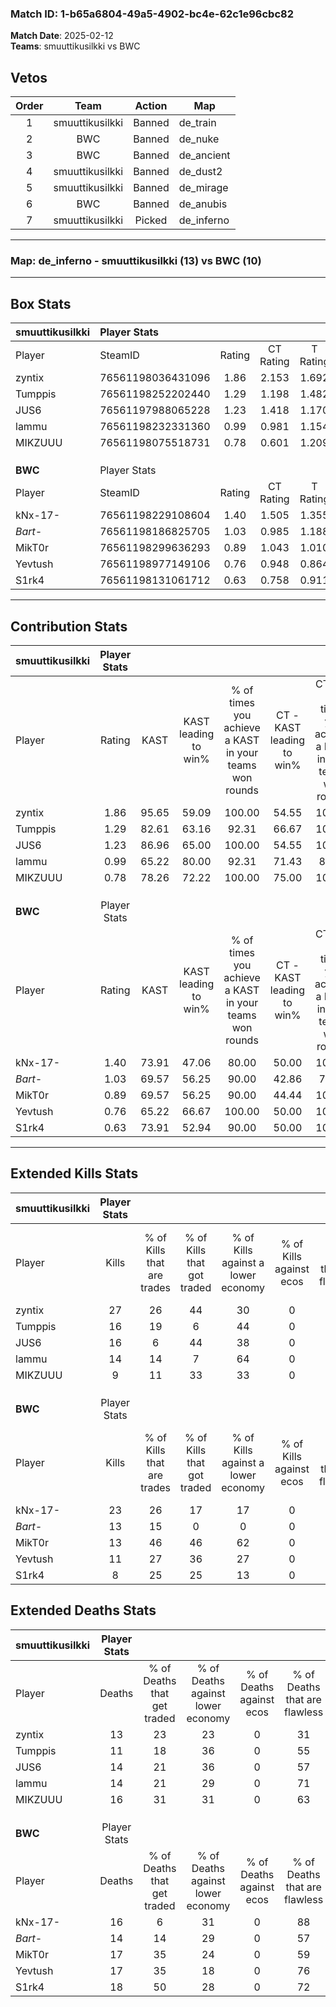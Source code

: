 ### Match ID: 1-b65a6804-49a5-4902-bc4e-62c1e96cbc82  
**Match Date**: 2025-02-12  
**Teams**: smuuttikusilkki vs BWC  

## Vetos  

| Order | Team | Action | Map |
| :---: | :--: | :----: | --- |
| 1 | smuuttikusilkki | Banned | de_train |
| 2 | BWC | Banned | de_nuke |
| 3 | BWC | Banned | de_ancient |
| 4 | smuuttikusilkki | Banned | de_dust2 |
| 5 | smuuttikusilkki | Banned | de_mirage |
| 6 | BWC | Banned | de_anubis |
| 7 | smuuttikusilkki | Picked | de_inferno |

---  

### **Map**: de_inferno - smuuttikusilkki (13) vs BWC (10)  
---  

## Box Stats  

| **smuuttikusilkki** | Player Stats      |        |           |          |       |       |       |         |        |      |     |
| :- | :- | :-: | :-: | :-: | :-: | :-: | :-: | :-: | :-: | :-: | :-: |
| Player              | SteamID           | Rating | CT Rating | T Rating | KAST  |  ADR  | Kills | Assists | Deaths | K/D  | HS% |
| zyntix              | 76561198036431096 |  1.86  |   2.153   |  1.692   | 95.65 | 114.7 |  27   |    5    |   13   | 2.08 | 48  |
| Tumppis             | 76561198252202440 |  1.29  |   1.198   |  1.482   | 82.61 | 77.6  |  16   |    6    |   11   | 1.45 | 50  |
| JUS6                | 76561197988065228 |  1.23  |   1.418   |  1.170   | 86.96 | 70.4  |  16   |    7    |   14   | 1.14 | 18  |
| lammu               | 76561198232331360 |  0.99  |   0.981   |  1.154   | 65.22 | 71.4  |  14   |    6    |   14   | 1.00 | 50  |
| MIKZUUU             | 76561198075518731 |  0.78  |   0.601   |  1.209   | 78.26 | 46.5  |   9   |    6    |   16   | 0.56 | 33  |
|                     |                   |        |           |          |       |       |       |         |        |      |     |
|                     |                   |        |           |          |       |       |       |         |        |      |     |
|                     |                   |        |           |          |       |       |       |         |        |      |     |
| **BWC**             | Player Stats      |        |           |          |       |       |       |         |        |      |     |
| Player              | SteamID           | Rating | CT Rating | T Rating | KAST  |  ADR  | Kills | Assists | Deaths | K/D  | HS% |
| kNx-17-             | 76561198229108604 |  1.40  |   1.505   |  1.355   | 73.91 | 92.2  |  23   |    3    |   16   | 1.44 | 30  |
| _Bart-_             | 76561198186825705 |  1.03  |   0.985   |  1.188   | 69.57 | 84.7  |  13   |    7    |   14   | 0.93 | 69  |
| MikT0r              | 76561198299636293 |  0.89  |   1.043   |  1.010   | 69.57 | 65.3  |  13   |    3    |   17   | 0.76 | 53  |
| Yevtush             | 76561198977149106 |  0.76  |   0.948   |  0.864   | 65.22 | 56.8  |  11   |    6    |   17   | 0.65 | 45  |
| S1rk4               | 76561198131061712 |  0.63  |   0.758   |  0.911   | 73.91 | 39.7  |   8   |    4    |   18   | 0.44 | 50  |
---  

## Contribution Stats  

| **smuuttikusilkki** | Player Stats |       |                      |                                                        |                           |                                                             |                          |                                                            |
| :- | :-: | :-: | :-: | :-: | :-: | :-: | :-: | :-: |
| Player              |    Rating    | KAST  | KAST leading to win% | % of times you achieve a KAST in your teams won rounds | CT - KAST leading to win% | CT - % of times you achieve a KAST in your teams won rounds | T - KAST leading to win% | T - % of times you achieve a KAST in your teams won rounds |
| zyntix              |     1.86     | 95.65 |        59.09         |                         100.00                         |           54.55           |                           100.00                            |          63.64           |                           100.00                           |
| Tumppis             |     1.29     | 82.61 |        63.16         |                         92.31                          |           66.67           |                           100.00                            |          60.00           |                           85.71                            |
| JUS6                |     1.23     | 86.96 |        65.00         |                         100.00                         |           54.55           |                           100.00                            |          77.78           |                           100.00                           |
| lammu               |     0.99     | 65.22 |        80.00         |                         92.31                          |           71.43           |                            83.33                            |          87.50           |                           100.00                           |
| MIKZUUU             |     0.78     | 78.26 |        72.22         |                         100.00                         |           75.00           |                           100.00                            |          70.00           |                           100.00                           |
|                     |              |       |                      |                                                        |                           |                                                             |                          |                                                            |
|                     |              |       |                      |                                                        |                           |                                                             |                          |                                                            |
|                     |              |       |                      |                                                        |                           |                                                             |                          |                                                            |
| **BWC**             | Player Stats |       |                      |                                                        |                           |                                                             |                          |                                                            |
| Player              |    Rating    | KAST  | KAST leading to win% | % of times you achieve a KAST in your teams won rounds | CT - KAST leading to win% | CT - % of times you achieve a KAST in your teams won rounds | T - KAST leading to win% | T - % of times you achieve a KAST in your teams won rounds |
| kNx-17-             |     1.40     | 73.91 |        47.06         |                         80.00                          |           50.00           |                           100.00                            |          44.44           |                           66.67                            |
| _Bart-_             |     1.03     | 69.57 |        56.25         |                         90.00                          |           42.86           |                            75.00                            |          66.67           |                           100.00                           |
| MikT0r              |     0.89     | 69.57 |        56.25         |                         90.00                          |           44.44           |                           100.00                            |          71.43           |                           83.33                            |
| Yevtush             |     0.76     | 65.22 |        66.67         |                         100.00                         |           50.00           |                           100.00                            |          85.71           |                           100.00                           |
| S1rk4               |     0.63     | 73.91 |        52.94         |                         90.00                          |           50.00           |                           100.00                            |          55.56           |                           83.33                            |
---  

## Extended Kills Stats  

| **smuuttikusilkki** | Player Stats |                            |                            |                                    |                         |                              |                                 |                                       |                    |           |
| :- | :-: | :-: | :-: | :-: | :-: | :-: | :-: | :-: | :-: | :-: |
| Player              |    Kills     | % of Kills that are trades | % of Kills that got traded | % of Kills against a lower economy | % of Kills against ecos | % of Kills that are flawless | % of Kills that are close duels | % of Kills that are assisted by flash | Pistol Round Kills | AWP Kills |
| zyntix              |      27      |             26             |             44             |                 30                 |            0            |              67              |                0                |                   7                   |         3          |     0     |
| Tumppis             |      16      |             19             |             6              |                 44                 |            0            |              75              |                0                |                   0                   |         0          |     1     |
| JUS6                |      16      |             6              |             44             |                 38                 |            0            |              94              |                0                |                   0                   |         2          |     9     |
| lammu               |      14      |             14             |             7              |                 64                 |            0            |              43              |               14                |                   0                   |         0          |     0     |
| MIKZUUU             |      9       |             11             |             33             |                 33                 |            0            |              78              |               11                |                   0                   |         1          |     0     |
|                     |              |                            |                            |                                    |                         |                              |                                 |                                       |                    |           |
|                     |              |                            |                            |                                    |                         |                              |                                 |                                       |                    |           |
|                     |              |                            |                            |                                    |                         |                              |                                 |                                       |                    |           |
| **BWC**             | Player Stats |                            |                            |                                    |                         |                              |                                 |                                       |                    |           |
| Player              |    Kills     | % of Kills that are trades | % of Kills that got traded | % of Kills against a lower economy | % of Kills against ecos | % of Kills that are flawless | % of Kills that are close duels | % of Kills that are assisted by flash | Pistol Round Kills | AWP Kills |
| kNx-17-             |      23      |             26             |             17             |                 17                 |            0            |              43              |                9                |                   0                   |         5          |     4     |
| _Bart-_             |      13      |             15             |             0              |                 0                  |            0            |              62              |                0                |                  15                   |         3          |     0     |
| MikT0r              |      13      |             46             |             46             |                 62                 |            0            |              77              |                0                |                   8                   |         0          |     0     |
| Yevtush             |      11      |             27             |             36             |                 27                 |            0            |              36              |                9                |                   0                   |         2          |     0     |
| S1rk4               |      8       |             25             |             25             |                 13                 |            0            |              75              |               13                |                   0                   |         0          |     0     |
## Extended Deaths Stats  

| **smuuttikusilkki** | Player Stats |                             |                                   |                          |                               |                            |                           |               |
| :- | :-: | :-: | :-: | :-: | :-: | :-: | :-: | :-: |
| Player              |    Deaths    | % of Deaths that get traded | % of Deaths against lower economy | % of Deaths against ecos | % of Deaths that are flawless | % of Deaths that are close | % of Deaths while blinded | Deaths to AWP |
| zyntix              |      13      |             23              |                23                 |            0             |              31               |             8              |             0             |       1       |
| Tumppis             |      11      |             18              |                36                 |            0             |              55               |             0              |             0             |       0       |
| JUS6                |      14      |             21              |                36                 |            0             |              57               |             7              |             7             |       0       |
| lammu               |      14      |             21              |                29                 |            0             |              71               |             0              |             7             |       2       |
| MIKZUUU             |      16      |             31              |                31                 |            0             |              63               |             13             |             6             |       1       |
|                     |              |                             |                                   |                          |                               |                            |                           |               |
|                     |              |                             |                                   |                          |                               |                            |                           |               |
|                     |              |                             |                                   |                          |                               |                            |                           |               |
| **BWC**             | Player Stats |                             |                                   |                          |                               |                            |                           |               |
| Player              |    Deaths    | % of Deaths that get traded | % of Deaths against lower economy | % of Deaths against ecos | % of Deaths that are flawless | % of Deaths that are close | % of Deaths while blinded | Deaths to AWP |
| kNx-17-             |      16      |              6              |                31                 |            0             |              88               |             0              |             0             |       3       |
| _Bart-_             |      14      |             14              |                29                 |            0             |              57               |             7              |             0             |       3       |
| MikT0r              |      17      |             35              |                24                 |            0             |              59               |             12             |             0             |       1       |
| Yevtush             |      17      |             35              |                18                 |            0             |              76               |             0              |             6             |       2       |
| S1rk4               |      18      |             50              |                28                 |            0             |              72               |             0              |             6             |       1       |
